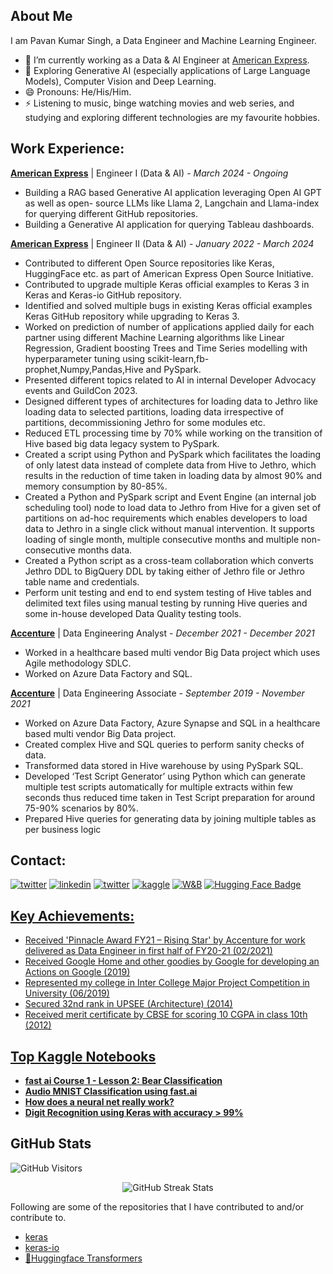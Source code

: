 ## About Me
I am Pavan Kumar Singh, a Data Engineer and Machine Learning Engineer.
- 🔭 I’m currently working as a Data & AI Engineer at [American Express](https://www.americanexpress.com).
- 🌱 Exploring Generative AI (especially applications of Large Language Models), Computer Vision and Deep Learning.
- 😄 Pronouns: He/His/Him.
- ⚡ Listening to music, binge watching movies and web series, and studying and exploring different technologies are my favourite hobbies.


## Work Experience:

[**American Express**](https://www.americanexpress.com/) | Engineer I (Data & AI) - *March 2024 - Ongoing*
- Building a RAG based Generative AI application leveraging Open AI GPT as well as open-
source LLMs like Llama 2, Langchain and Llama-index for querying different GitHub 
repositories. 
- Building a Generative AI application for querying Tableau dashboards.

[**American Express**](https://www.americanexpress.com/) | Engineer II (Data & AI) - *January 2022 - March 2024*
- Contributed to different Open Source repositories like Keras, HuggingFace etc. as part of American Express Open Source Initiative. 
- Contributed to upgrade multiple Keras official examples to Keras 3 in Keras and Keras-io 
GitHub repository. 
- Identified and solved multiple bugs in existing Keras official examples Keras GitHub 
repository while upgrading to Keras 3. 
- Worked on prediction of number of applications applied daily for each partner using different 
Machine Learning algorithms like Linear Regression, Gradient boosting Trees and Time 
Series modelling with hyperparameter tuning using scikit-learn,fb-prophet,Numpy,Pandas,Hive and PySpark. 
- Presented different topics related to AI in internal Developer Advocacy events and GuildCon 2023. 
- Designed different types of architectures for loading data to Jethro like loading data to 
selected partitions, loading data irrespective of partitions, decommissioning Jethro for some 
modules etc. 
- Reduced ETL processing time by 70% while working on the transition of Hive based big data 
legacy system to PySpark. 
- Created a script using Python and PySpark which facilitates the loading of only latest data 
instead of complete data from Hive to Jethro, which results in the reduction of time taken in 
loading data by almost 90% and memory consumption by 80-85%. 
- Created a Python and PySpark script and Event Engine (an internal job scheduling tool) 
node to load data to Jethro from Hive for a given set of partitions on ad-hoc requirements 
which enables developers to load data to Jethro in a single click without manual intervention. 
It supports loading of single month, multiple consecutive months and multiple non-
consecutive months data. 
- Created a Python script as a cross-team collaboration which converts Jethro DDL to 
BigQuery DDL by taking either of Jethro file or Jethro table name and credentials. 
- Perform unit testing and end to end system testing of Hive tables and delimited text files 
using manual testing by running Hive queries and some in-house developed Data Quality 
testing tools.

[**Accenture**](https://www.accenture.com/) | Data Engineering Analyst - *December 2021 - December 2021*
- Worked in a healthcare based multi vendor Big Data project which uses Agile methodology SDLC.
- Worked on Azure Data Factory and SQL.

[**Accenture**](https://www.accenture.com/) | Data Engineering Associate - *September 2019 - November 2021*    
- Worked on Azure Data Factory, Azure Synapse and SQL in a healthcare based multi vendor 
Big Data project. 
- Created complex Hive and SQL queries to perform sanity checks of data. 
- Transformed data stored in Hive warehouse by using PySpark SQL. 
- Developed ‘Test Script Generator’ using Python which can generate multiple test scripts 
automatically for multiple extracts within few seconds thus reduced time taken in Test Script 
preparation for around 75-90% scenarios by 80%. 
- Prepared Hive queries for generating data by joining multiple tables as per business logic              

## Contact:

<a href="mailto:pavan.kumar.singh1507@gmail.com" target="_blank"><img src="https://img.shields.io/badge/Gmail-D14836?style=for-the-badge&logo=gmail&logoColor=white" alt="twitter"></a>
<a href="https://www.linkedin.com/in/pavan-kumar-singh-1507/" target="_blank"><img src="https://img.shields.io/badge/LinkedIn-0077B5?style=for-the-badge&logo=linkedin&logoColor=white" alt="linkedin"></a>
<a href="https://twitter.com/martian_2050" target="_blank"><img src="https://img.shields.io/badge/Twitter-1DA1F2?style=for-the-badge&logo=twitter&logoColor=white" alt="twitter"></a>
<a href="https://www.kaggle.com/pksX01" target="_blank"><img src="https://img.shields.io/badge/Kaggle-20BEFF?style=for-the-badge&logo=Kaggle&logoColor=white" alt="kaggle"></a>
<a href="https://wandb.ai/pksX01" target="_blank"><img src="https://img.shields.io/badge/Weights_&_Biases-FFBE00?style=for-the-badge&logo=WeightsAndBiases&logoColor=white" alt="W&B"></a>
<a href=https://huggingface.co/pksx01 target="_blank"><img src="https://img.shields.io/badge/Hugging Face-yellow?style=for-the-badge&logo=huggingface&logoColor=white" alt="Hugging Face Badge"/>

## Key Achievements:
- Received 'Pinnacle Award FY21 – Rising Star' by Accenture for work delivered as Data 
Engineer in first half of FY20-21 (02/2021) 
- Received Google Home and other goodies by Google for developing an Actions on Google 
(2019) 
- Represented my college in Inter College Major Project Competition in University (06/2019) 
- Secured 32nd rank in UPSEE (Architecture) (2014) 
- Received merit certificate by CBSE for scoring 10 CGPA in class 10th (2012)

## Top Kaggle Notebooks
- [**fast ai Course 1 - Lesson 2: Bear Classification**](https://www.kaggle.com/code/pksx01/fast-ai-course-1-lesson-2-bear-classification)
- [**Audio MNIST Classification using fast.ai**](https://www.kaggle.com/code/pksx01/audio-mnist-classification-using-fast-ai)
- [**How does a neural net really work?**](https://www.kaggle.com/code/pksx01/how-does-a-neural-net-really-work)
- [**Digit Recognition using Keras with accuracy > 99%**](https://www.kaggle.com/code/pksx01/digit-recognition-using-keras-with-accuracy-99)

## GitHub Stats

<p>
    <img class="center" alt="GitHub Visitors" src="https://visitor-badge.laobi.icu/badge?page_id=pksX01.pksX01"/>
</p>

<p align="center"> 
    <img src="https://github-readme-stats.vercel.app/api?username=pksX01&count_private=true&show_icons=true&count_private=true&theme=radical" alt="GitHub Streak Stats"/>
    <br>
</p>

Following are some of the repositories that I have contributed to and/or contribute to.
- [keras](https://github.com/keras-team/keras)
- [keras-io](https://github.com/keras-team/keras)
- [🤗Huggingface Transformers](https://github.com/huggingface/transformers)
